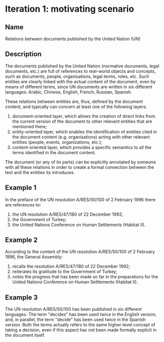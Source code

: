 # Iteration 1: motivating scenario

## Name

Relations between documents published by the United Nation (UN)


## Description

The documents published by the United Nation (normative documents, legal documents, etc.) are full of references to real-world objects and concepts, such as documents, people, organisations, legal terms, roles, etc. Such entities are clearly linked with the actual content of the document, even by means of different terms, since UN documents are written in six different languages: Arabic, Chinese, English, French, Russian, Spanish. 

These relations between entities are, thus, defined by the document content, and typically can concern at least one of the following layers:

1. document-oriented layer, which allows the creation of direct links from the current version of the document to other relevant entities that are mentioned there;
2. entity-oriented layer, which enables the identification of entities cited in the document content (e.g. organisations) acting with other relevant entities (people, events, organizations, etc.);
3. content-oriented layer, which provides a specific semantics to all the terms identified in the document content.
 
The document (or any of its parts) can be explicitly annotated by someone with all these relations in order to create a formal connection between the text and the entities its introduces.


## Example 1

In the preface of the UN resolution A/RES/50/100 of 2 February 1996 there are references to: 

1. the UN resolution A/RES/47/180 of 22 December 1992;
2. the Government of Turkey;
3. the United Nations Conference on Human Settlements (Habitat II).


## Example 2

According to the content of the UN resolution A/RES/50/100 of 2 February 1996, the General Assembly:

1. recalls the resolution A/RES/47/180 of 22 December 1992;
2. reiterates its gratitude to the Government of Turkey;
3. notes the progress that has been made so far in the preparations for the United Nations Conference on Human Settlements (Habitat II).


## Example 3

The UN resolution A/RES/50/100 has been published in six different languages. The term "decides" has been used twice in the English version, and, in parallel, the term "decide" has been used twice in the Spanish version. Both the terms actually refers to the same higher-level concept of taking a decision, even if this aspect has not been made formally explicit in the document itself. 


